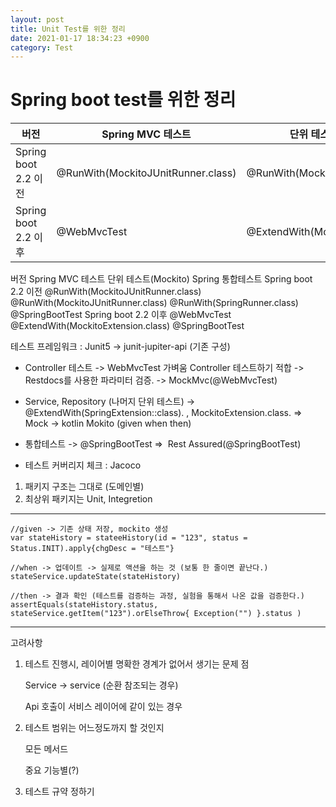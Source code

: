 ```yaml
---
layout: post
title: Unit Test를 위한 정리
date: 2021-01-17 18:34:23 +0900
category: Test
---
```

# Spring boot test를 위한 정리
|버전|Spring MVC 테스트|단위 테스트(Mockito)|Spring 통합테스트|
|------|---|---|---|
|Spring boot 2.2 이전|@RunWith(MockitoJUnitRunner.class)|@RunWith(MockitoJUnitRunner.class)|@RunWith(SpringRunner.class)
|Spring boot 2.2 이후|@WebMvcTest|@ExtendWith(MockitoExtension.class)|@SpringBootTest|

버전	Spring MVC 테스트	단위 테스트(Mockito)	Spring 통합테스트
Spring boot 2.2 이전	@RunWith(MockitoJUnitRunner.class)	@RunWith(MockitoJUnitRunner.class)	@RunWith(SpringRunner.class)
@SpringBootTest
Spring boot 2.2 이후	@WebMvcTest	@ExtendWith(MockitoExtension.class)	@SpringBootTest


테스트 프레임워크 : Junit5     ->     junit-jupiter-api (기존 구성)

* Controller 테스트 -> WebMvcTest 가벼움 Controller 테스트하기 적합  -> Restdocs를 사용한 파라미터 검증.   -> MockMvc(@WebMvcTest)


* Service, Repository (나머지 단위 테스트) -> @ExtendWith(SpringExtension::class). , MockitoExtension.class.       => Mock -> kotlin Mokito (given when then)


* 통합테스트 -> @SpringBootTest =>  Rest Assured(@SpringBootTest)

* 테스트 커버리지 체크 : Jacoco

1. 패키지 구조는 그대로 (도메인별)
2. 최상위 패키지는 Unit, Integretion

---
```
//given -> 기존 상태 저장, mockito 생성
var stateHistory = stateeHistory(id = "123", status = Status.INIT).apply{chgDesc = "테스트"}

//when -> 업데이트 -> 실제로 액션을 하는 것 (보통 한 줄이면 끝난다.)
stateService.updateState(stateHistory)

//then -> 결과 확인 (테스트를 검증하는 과정, 실험을 통해서 나온 값을 검증한다.)
assertEquals(stateHistory.status, stateService.getItem("123").orElseThrow{ Exception("") }.status )
```

---
고려사항


1. 테스트 진행시,  레이어별 명확한 경계가 없어서 생기는 문제 점

    Service -> service (순환 참조되는 경우)

    Api 호출이 서비스 레이어에 같이 있는 경우

2. 테스트 범위는 어느정도까지 할 것인지

    모든 메서드

    중요 기능별(?)

3. 테스트 규약 정하기
